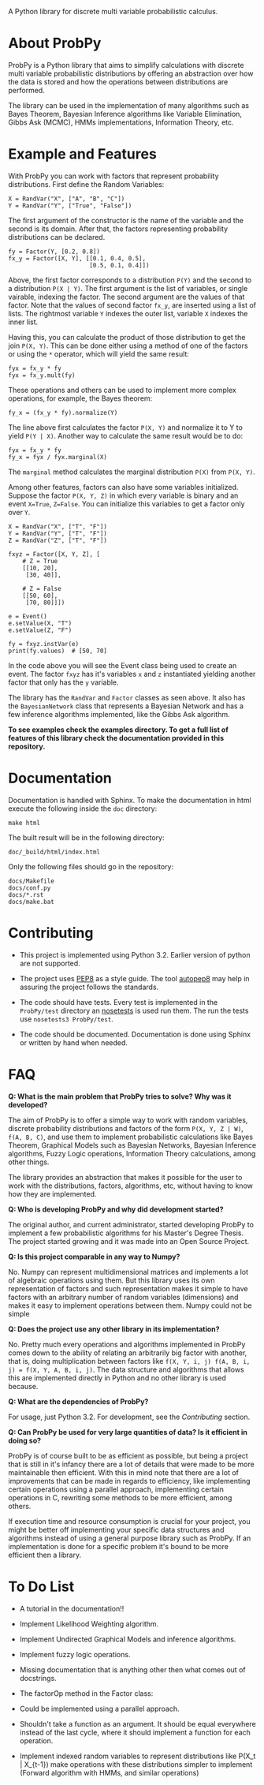 A Python library for discrete multi variable probabilistic calculus.

# About ProbPy

ProbPy is a Python library that aims to simplify calculations with discrete multi variable probabilistic distributions by offering an abstraction over how the data is stored and how the operations between distributions are performed.

The library can be used in the implementation of many algorithms such as Bayes Theorem, Bayesian Inference algorithms like Variable Elimination, Gibbs Ask (MCMC), HMMs implementations, Information Theory, etc.

# Example and Features

With ProbPy you can work with factors that represent probability distributions. First define the Random Variables:

    X = RandVar("X", ["A", "B", "C"])
    Y = RandVar("Y", ["True", "False"])

The first argument of the constructor is the name of the variable and the second is its domain. After that, the factors representing probability distributions can be declared.

    fy = Factor(Y, [0.2, 0.8])
    fx_y = Factor([X, Y], [[0.1, 0.4, 0.5],
                           [0.5, 0.1, 0.4]])

Above, the first factor corresponds to a distribution `P(Y)` and the second to a distribution `P(X | Y)`. The first argument is the list of variables, or single vairable, indexing the factor. The second argument are the values of that factor. Note that the values of second factor `fx_y`, are inserted using a list of lists. The rightmost variable `Y` indexes the outer list, variable `X` indexes the inner list.

Having this, you can calculate the product of those distribution to get the join `P(X, Y)`. This can be done either using a method of one of the factors or using the `*` operator, which will yield the same result:

    fyx = fx_y * fy
    fyx = fx_y.mult(fy)

These operations and others can be used to implement more complex operations, for example, the Bayes theorem:

    fy_x = (fx_y * fy).normalize(Y)

The line above first calculates the factor `P(X, Y)` and normalize it to Y to yield `P(Y | X)`. Another way to calculate the same result would be to do:

    fyx = fx_y * fy
    fy_x = fyx / fyx.marginal(X)

The `marginal` method calculates the marginal distribution `P(X)` from `P(X, Y)`.

Among other features, factors can also have some variables initialized. Suppose the factor `P(X, Y, Z)` in which every variable is binary and an event `X=True`, `Z=False`. You can initialize this variables to get a factor only over `Y`.

    X = RandVar("X", ["T", "F"])
    Y = RandVar("Y", ["T", "F"])
    Z = RandVar("Z", ["T", "F"])

    fxyz = Factor([X, Y, Z], [
        # Z = True
        [[10, 20],
         [30, 40]],

        # Z = False
        [[50, 60],
         [70, 80]]])

    e = Event()
    e.setValue(X, "T")
    e.setValue(Z, "F")

    fy = fxyz.instVar(e)
    print(fy.values)  # [50, 70]

In the code above you will see the Event class being used to create an event. The factor `fxyz` has it's variables `x` and `z` instantiated yielding another factor that only has the `y` variable.

The library has the `RandVar` and `Factor` classes as seen above. It also has the `BayesianNetwork` class that represents a Bayesian Network and has a few inference algorithms implemented, like the Gibbs Ask algorithm.

**To see examples check the examples directory. To get a full list of features of this library check the documentation provided in this repository.**

# Documentation

Documentation is handled with Sphinx. To make the documentation in html execute the following inside the `doc` directory:

    make html

The built result will be in the following directory:

    doc/_build/html/index.html

Only the following files should go in the repository:

    docs/Makefile
    docs/conf.py
    docs/*.rst
    docs/make.bat

# Contributing

* This project is implemented using Python 3.2. Earlier version of python are not supported.

* The project uses [PEP8](http://legacy.python.org/dev/peps/pep-0008) as a style guide. The tool [autopep8](https://pypi.python.org/pypi/autopep8/) may help in assuring the project follows the standards.

* The code should have tests. Every test is implemented in the `ProbPy/test` directory an [nosetests](https://nose.readthedocs.org/en/latest/) is used run them. The run the tests use `nosetests3 ProbPy/test`.

* The code should be documented. Documentation is done using Sphinx or written by hand when needed.

# FAQ

**Q: What is the main problem that ProbPy tries to solve? Why was it developed?**

The aim of ProbPy is to offer a simple way to work with random variables, discrete probability distributions and factors of the form `P(X, Y, Z | W)`, `f(A, B, C)`, and use them to implement probabilistic calculations like Bayes Theorem, Graphical Models such as Bayesian Networks, Bayesian Inference algorithms, Fuzzy Logic operations, Information Theory calculations, among other things.

The library provides an abstraction that makes it possible for the user to work with the distributions, factors, algorithms, etc, without having to know how they are implemented.

**Q: Who is developing ProbPy and why did development started?**

The original author, and current administrator, started developing ProbPy to implement a few probabilistic algorithms for his Master's Degree Thesis. The project started growing and it was made into an Open Source Project.

**Q: Is this project comparable in any way to Numpy?**

No. Numpy can represent multidimensional matrices and implements a lot of algebraic operations using them. But this library uses its own representation of factors and such representation makes it simple to have factors with an arbitrary number of random variables (dimensions) and makes it easy to implement operations between them. Numpy could not be simple 

**Q: Does the project use any other library in its implementation?**

No. Pretty much every operations and algorithms implemented in ProbPy comes down to the ability of relating an arbitrarily big factor with another, that is, doing multiplication between factors like `f(X, Y, i, j) f(A, B, i, j) = f(X, Y, A, B, i, j)`. The data structure and algorithms that allows this are implemented directly in Python and no other library is used because.

**Q: What are the dependencies of ProbPy?**

For usage, just Python 3.2. For development, see the *Contributing* section.

**Q: Can ProbPy be used for very large quantities of data? Is it efficient in doing so?**

ProbPy is of course built to be as efficient as possible, but being a project that is still in it's infancy there are a lot of details that were made to be more maintainable then efficient. With this in mind note that there are a lot of improvements that can be made in regards to efficiency, like implementing certain operations using a parallel approach, implementing certain operations in C, rewriting some methods to be more efficient, among others.

If execution time and resource consumption is crucial for your project, you might be better off implementing your specific data structures and algorithms instead of using a general purpose library such as ProbPy. If an implementation is done for a specific problem it's bound to be more efficient then a library.

# To Do List

* A tutorial in the documentation!!

* Implement Likelihood Weighting algorithm.

* Implement Undirected Graphical Models and inference algorithms.

* Implement fuzzy logic operations.

* Missing documentation that is anything other then what comes out of docstrings.

* The factorOp method in the Factor class:
 * Could be implemented using a parallel approach.
 * Shouldn't take a function as an argument. It should be equal everywhere instead of the last cycle, where it should implement a function for each operation.

* Implement indexed random variables to represent distributions like P(X\_t | X\_{t-1}) make operations with these distributions simpler to implement (Forward algorithm with HMMs, and similar operations)

